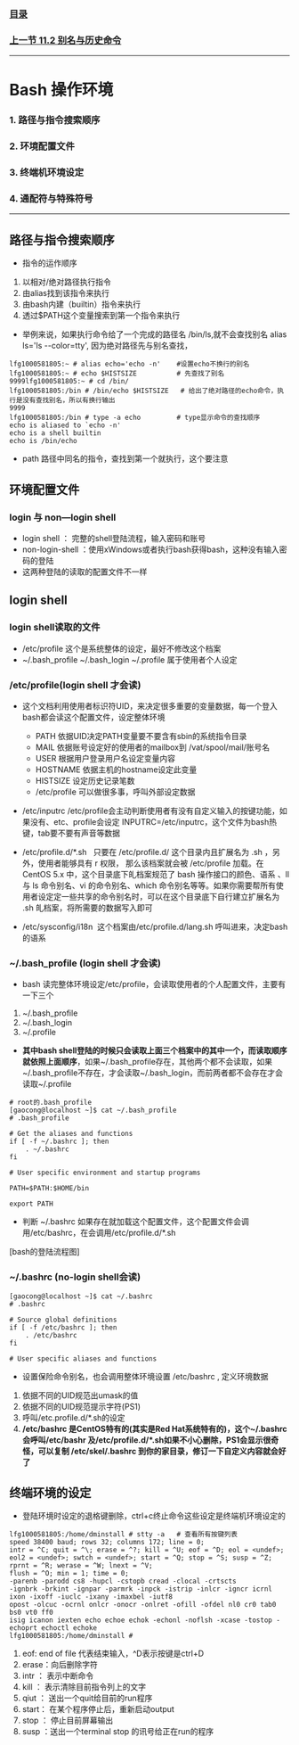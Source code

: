 ### [目录](https://github.com/Letitmiss/Linux-learning/blob/master/README.md)
### [上一节 11.2 别名与历史命令](https://github.com/Letitmiss/Linux-learning/edit/master/blog/11.2bash.md)
----
# Bash 操作环境
### 1. 路径与指令搜索顺序
### 2. 环境配置文件 
### 3. 终端机环境设定
### 4. 通配符与特殊符号
------

## 路径与指令搜索顺序

* 指令的运作顺序
1. 以相对/绝对路径执行指令
2. 由alias找到该指令来执行
3. 由bash内建（builtin）指令来执行
4. 透过$PATH这个变量搜索到第一个指令来执行
* 举例来说，如果执行命令给了一个完成的路径名 /bin/ls,就不会查找别名 alias ls='ls --color=tty', 因为绝对路径先与别名查找，
````
lfg1000581805:~ # alias echo='echo -n'    #设置echo不换行的别名
lfg1000581805:~ # echo $HISTSIZE          # 先查找了别名
9999lfg1000581805:~ # cd /bin/
lfg1000581805:/bin # /bin/echo $HISTSIZE   # 给出了绝对路径的echo命令，执行是没有查找别名，所以有换行输出
9999
lfg1000581805:/bin # type -a echo         # type显示命令的查找顺序
echo is aliased to `echo -n'
echo is a shell builtin
echo is /bin/echo
````
* path 路径中同名的指令，查找到第一个就执行，这个要注意

## 环境配置文件 

### login 与 non—login shell

* login shell ： 完整的shell登陆流程，输入密码和账号
* non-login-shell ：使用xWindows或者执行bash获得bash，这种没有输入密码的登陆
* 这两种登陆的读取的配置文件不一样

## login shell
###  login shell读取的文件

* /etc/profile 这个是系统整体的设定，最好不修改这个档案
* ~/.bash_profile ~/.bash_login ~/.profile 属于使用者个人设定

### /etc/profile(login shell 才会读)

* 这个文档利用使用者标识符UID，来决定很多重要的变量数据，每一个登入bash都会读这个配置文件，设定整体环境
    * PATH 依据UID决定PATH变量要不要含有sbin的系统指令目录
    * MAIL 依据账号设定好的使用者的mailbox到 /vat/spool/mail/账号名
    * USER 根据用户登录用户名设定变量内容
    * HOSTNAME 依据主机的hostname设定此变量
    * HISTSIZE 设定历史记录笔数 
    * /etc/profile 可以做很多事，呼叫外部设定数据
* /etc/inputrc   /etc/profile会主动判断使用者有没有自定义输入的按键功能，如果没有、etc、profile会设定 INPUTRC=/etc/inputrc，这个文件为bash热键，tab要不要有声音等数据
* /etc/profile.d/*.sh    只要在 /etc/profile.d/ 这个目录内且扩展名为 .sh ，另外，使用者能够具有 r 权限， 那么该档案就会被 /etc/profile 加载。在 CentOS 5.x 中，这个目录底下癿档案规范了 bash 操作接口的颜色、语系 、ll 与 ls 命令别名、vi 的命令别名、which 命令别名等等。如果你需要帮所有使用者设定定一些共享的命令别名时，可以在这个目录底下自行建立扩展名为 .sh 癿档案，将所需要的数据写入即可

* /etc/sysconfig/i18n  这个档案由/etc/profile.d/lang.sh 呼叫进来，决定bash的语系

### ~/.bash_profile (login shell 才会读)

* bash 读完整体环境设定/etc/profile，会读取使用者的个人配置文件，主要有一下三个
1. ~/.bash_profile
2. ~/.bash_login
3. ~/.profile
* **其中bash shell登陆的时候只会读取上面三个档案中的其中一个，而读取顺序就依照上面顺序**，如果~/.bash_profile存在，其他两个都不会读取，如果~/.bash_profile不存在，才会读取~/.bash_login，而前两者都不会存在才会读取~/.profile
````
# root的.bash_profile
[gaocong@localhost ~]$ cat ~/.bash_profile 
# .bash_profile

# Get the aliases and functions
if [ -f ~/.bashrc ]; then
	. ~/.bashrc
fi

# User specific environment and startup programs

PATH=$PATH:$HOME/bin

export PATH
````
* 判断 ~/.bashrc 如果存在就加载这个配置文件，这个配置文件会调用/etc/bashrc，在会调用/etc/profile.d/*.sh

 [bash的登陆流程图]

### ~/.bashrc (no-login shell会读)

````
[gaocong@localhost ~]$ cat ~/.bashrc 
# .bashrc

# Source global definitions
if [ -f /etc/bashrc ]; then
	. /etc/bashrc
fi

# User specific aliases and functions
````

* 设置保险命令别名，也会调用整体环境设置 /etc/bashrc , 定义环境数据
1. 依据不同的UID规范出umask的值
2. 依据不同的UID规范提示字符(PS1)
3. 呼叫/etc.profile.d/*.sh的设定
4. **/etc/bashrc 是CentOS特有的(其实是Red Hat系统特有的)，这个~/.bashrc 会呼叫/etc/bashr 及/etc/profile.d/*.sh如果不小心删除，PS1会显示很奇怪，可以复制 /etc/skel/.bashrc 到你的家目录，修订一下自定义内容就会好了**

## 终端环境的设定
* 登陆环境时设定的退格键删除，ctrl+c终止命令这些设定是终端机环境设定的
````
lfg1000581805:/home/dminstall # stty -a   # 查看所有按键列表
speed 38400 baud; rows 32; columns 172; line = 0;
intr = ^C; quit = ^\; erase = ^?; kill = ^U; eof = ^D; eol = <undef>; eol2 = <undef>; swtch = <undef>; start = ^Q; stop = ^S; susp = ^Z; rprnt = ^R; werase = ^W; lnext = ^V;
flush = ^O; min = 1; time = 0;
-parenb -parodd cs8 -hupcl -cstopb cread -clocal -crtscts
-ignbrk -brkint -ignpar -parmrk -inpck -istrip -inlcr -igncr icrnl ixon -ixoff -iuclc -ixany -imaxbel -iutf8
opost -olcuc -ocrnl onlcr -onocr -onlret -ofill -ofdel nl0 cr0 tab0 bs0 vt0 ff0
isig icanon iexten echo echoe echok -echonl -noflsh -xcase -tostop -echoprt echoctl echoke
lfg1000581805:/home/dminstall # 
````
1. eof: end of file 代表结束输入，^D表示按键是ctrl+D
2. erase：向后删除字符
3. intr ： 表示中断命令
4. kill ： 表示清除目前指令列上的文字
5. qiut ： 送出一个quit给目前的run程序
6. start： 在某个程序停止后，重新启动output
7. stop ： 停止目前屏幕输出
8. susp ：送出一个terminal stop 的讯号给正在run的程序




